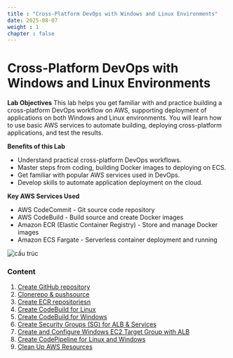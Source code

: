 ```yaml
---
title : "Cross-Platform DevOps with Windows and Linux Environments"
date: 2025-08-07
weight : 1 
chapter : false
---
```

# Cross-Platform DevOps with Windows and Linux Environments

**Lab Objectives**
This lab helps you get familiar with and practice building a cross-platform DevOps workflow on AWS, supporting deployment of applications on both Windows and Linux environments. You will learn how to use basic AWS services to automate building, deploying cross-platform applications, and test the results.

**Benefits of this Lab**
- Understand practical cross-platform DevOps workflows.
- Master steps from coding, building Docker images to deploying on ECS.
- Get familiar with popular AWS services used in DevOps.
- Develop skills to automate application deployment on the cloud.

**Key AWS Services Used**
- AWS CodeCommit - Git source code repository
- AWS CodeBuild - Build source and create Docker images
- Amazon ECR (Elastic Container Registry) - Store and manage Docker images
- Amazon ECS Fargate - Serverless container deployment and running

![cấu trúc](/ThuanWS/images/pic.png) 

### Content
1. [Create GitHub repository](1-GitHub_repository/)
2. [Clonerepo & pushsource](2-Clonerepo&pushsource/)
3. [Create ECR repositoriesn](3-CreateECRrepositories/)
4. [Create CodeBuild for Linux](4-CreateCodeBuildforLinux/)
5. [Create CodeBuild for Windows](5-CreateCodeBuildforWindows/)
6. [Create Security Groups (SG) for ALB & Services](6-SG_for_ALB&Services/)
7. [Create and Configure Windows EC2 Target Group with ALB](7-ConfigureandVerifyWindowsEC2ConnectiontoALBviaTargetGroup/)
8. [Create CodePipeline for Linux and Windows](8-CreateCodePipeline/)
9. [Clean Up AWS Resources](9-CleanUpAWSResources/)